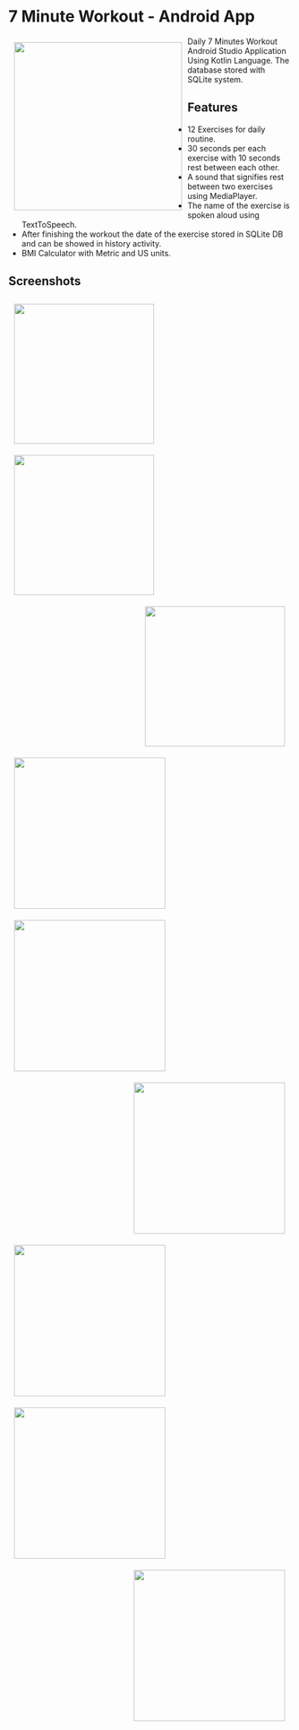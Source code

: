 # 7 Minute Workout - Android App
<img src="https://user-images.githubusercontent.com/51478377/83949025-1d300300-a82a-11ea-9457-a665083a27a6.png" align="left" width="300" hspace="10" vspace="10">

Daily 7 Minutes Workout Android Studio Application Using Kotlin Language. 
The database stored with SQLite system.

## Features
* 12 Exercises for daily routine.
* 30 seconds per each exercise with 10 seconds rest between each other.
* A sound that signifies rest between two exercises using MediaPlayer.
* The name of the exercise is spoken aloud using TextToSpeech.
* After finishing the workout the date of the exercise stored in SQLite DB and can be showed in history activity.
* BMI Calculator with Metric and US units.

## Screenshots

[<img src="https://user-images.githubusercontent.com/51478377/83945883-3333c880-a816-11ea-8e22-a86fd55e66e6.jpeg" align="left"
width="250" hspace="10" vspace="10">](https://user-images.githubusercontent.com/51478377/83945883-3333c880-a816-11ea-8e22-a86fd55e66e6.jpeg)
[<img src="https://user-images.githubusercontent.com/51478377/83945889-39c24000-a816-11ea-94f2-57729aafa887.jpeg" align="center"
width="250" hspace="10" vspace="10">](https://user-images.githubusercontent.com/51478377/83945889-39c24000-a816-11ea-94f2-57729aafa887.jpeg)
[<img src="https://user-images.githubusercontent.com/51478377/83945896-43e43e80-a816-11ea-8de8-35ecfbcdab89.jpeg" align="right"
width="250" hspace="10" vspace="10">](https://user-images.githubusercontent.com/51478377/83945896-43e43e80-a816-11ea-8de8-35ecfbcdab89.jpeg)
    
[<img src="https://user-images.githubusercontent.com/51478377/83945899-48105c00-a816-11ea-80aa-3cb305e0a5a5.jpeg" align="left"
width="270" hspace="10" vspace="10">](https://user-images.githubusercontent.com/51478377/83945899-48105c00-a816-11ea-80aa-3cb305e0a5a5.jpeg)
[<img src="https://user-images.githubusercontent.com/51478377/83945908-53638780-a816-11ea-9c43-d008cf81ac8b.jpeg" align="center"
width="270" hspace="10" vspace="10">](https://user-images.githubusercontent.com/51478377/83945908-53638780-a816-11ea-9c43-d008cf81ac8b.jpeg)
[<img src="https://user-images.githubusercontent.com/51478377/83945925-6fffbf80-a816-11ea-8a62-0487a8bdc58c.jpeg" align="right"
width="270" hspace="10" vspace="10">](https://user-images.githubusercontent.com/51478377/83945925-6fffbf80-a816-11ea-8a62-0487a8bdc58c.jpeg)
    
[<img src="https://user-images.githubusercontent.com/51478377/83945978-c2d97700-a816-11ea-9dba-3ba311b8e17d.jpeg" align="left"
width="270" hspace="10" vspace="10">](https://user-images.githubusercontent.com/51478377/83945978-c2d97700-a816-11ea-9dba-3ba311b8e17d.jpeg)
[<img src="https://user-images.githubusercontent.com/51478377/83945988-d1c02980-a816-11ea-8af6-bc88c82b22e1.jpeg" align="center"
width="270" hspace="10" vspace="10">](https://user-images.githubusercontent.com/51478377/83945988-d1c02980-a816-11ea-8af6-bc88c82b22e1.jpeg)
[<img src="https://user-images.githubusercontent.com/51478377/83945998-dc7abe80-a816-11ea-9d64-ee70a0843ddd.jpeg" align="right"
width="270" hspace="10" vspace="10">](https://user-images.githubusercontent.com/51478377/83945998-dc7abe80-a816-11ea-9d64-ee70a0843ddd.jpeg)

